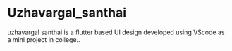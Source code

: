 # Uzhavargal_santhai
uzhavargal santhai is a flutter based UI design developed using VScode as a mini project in college..
